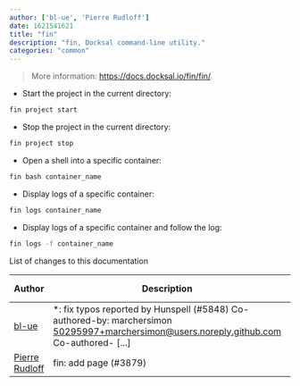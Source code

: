 ```yaml
---
author: ['bl-ue', 'Pierre Rudloff']
date: 1621541621
title: "fin"
description: "fin, Docksal command-line utility."
categories: "common"
---
```

> More information: <https://docs.docksal.io/fin/fin/>.

- Start the project in the current directory:

```bash
fin project start
```

- Stop the project in the current directory:

```bash
fin project stop
```

- Open a shell into a specific container:

```bash
fin bash container_name
```

- Display logs of a specific container:

```bash
fin logs container_name
```

- Display logs of a specific container and follow the log:

```bash
fin logs -f container_name
```
List of changes to this documentation


Author | Description | ISO 8601 Date | GitHub link
------|-----|-----|-----
[bl-ue](mailto:54780737+bl-ue@users.noreply.github.com) | *: fix typos reported by Hunspell (#5848) Co-authored-by: marchersimon <50295997+marchersimon@users.noreply.github.com> Co-authored- [...] | 2021-05-20T22:13:41 | [8ebd171d6f00](https://github.com/tldr-pages/tldr/commit/8ebd171d6f001698709fefc02b1fd5cc9f3a99c4)
[Pierre Rudloff](mailto:50333926+prudloff-insite@users.noreply.github.com) | fin: add page (#3879) | 2020-03-02T20:16:11 | [d90bdb3ba105](https://github.com/tldr-pages/tldr/commit/d90bdb3ba1057cdb5d305e39fc5102f0bca93fd7)

